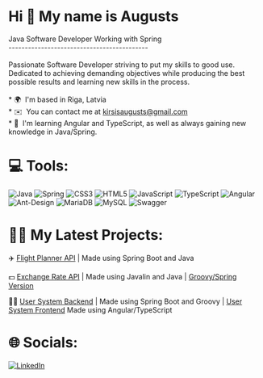 Hi 👋 My name is Augusts
========================

Java Software Developer Working with Spring<br>-------------------------------------------<br><br>Passionate Software Developer striving to put my skills to good use. Dedicated to achieving demanding objectives while producing the best possible results and learning new skills in the process.<br><br>* 🌍  I'm based in Riga, Latvia<br>* ✉️  You can contact me at [kirsisaugusts@gmail.com](mailto:kirsisaugusts@gmail.com)<br>* 🧠  I'm learning Angular and TypeScript, as well as always gaining new knowledge in Java/Spring.


# 💻 Tools:
![Java](https://img.shields.io/badge/java-%23ED8B00.svg?style=for-the-badge&logo=java&logoColor=white) ![Spring](https://img.shields.io/badge/spring-%236DB33F.svg?style=for-the-badge&logo=spring&logoColor=white) ![CSS3](https://img.shields.io/badge/css3-%231572B6.svg?style=for-the-badge&logo=css3&logoColor=white) ![HTML5](https://img.shields.io/badge/html5-%23E34F26.svg?style=for-the-badge&logo=html5&logoColor=white) ![JavaScript](https://img.shields.io/badge/javascript-%23323330.svg?style=for-the-badge&logo=javascript&logoColor=%23F7DF1E) ![TypeScript](https://img.shields.io/badge/typescript-%23007ACC.svg?style=for-the-badge&logo=typescript&logoColor=white) ![Angular](https://img.shields.io/badge/angular-%23DD0031.svg?style=for-the-badge&logo=angular&logoColor=white) ![Ant-Design](https://img.shields.io/badge/-AntDesign-%230170FE?style=for-the-badge&logo=ant-design&logoColor=white) ![MariaDB](https://img.shields.io/badge/MariaDB-003545?style=for-the-badge&logo=mariadb&logoColor=white) ![MySQL](https://img.shields.io/badge/mysql-%2300f.svg?style=for-the-badge&logo=mysql&logoColor=white) ![Swagger](https://img.shields.io/badge/-Swagger-%23Clojure?style=for-the-badge&logo=swagger&logoColor=white)

# 👨‍💻 My Latest Projects:
✈️ [Flight Planner API](https://github.com/AugustsKir/flight-planner) | Made using Spring Boot and Java

💵 [Exchange Rate API](https://github.com/AugustsKir/exchange-rates) | Made using Javalin and Java | [Groovy/Spring Version](https://github.com/AugustsKir/rates-groovy)

👨‍💻 [User System Backend](https://github.com/AugustsKir/user-system) | Made using Spring Boot and Groovy | [User System Frontend](https://github.com/AugustsKir/user-system-frontend) Made using Angular/TypeScript

# 🌐 Socials:
[![LinkedIn](https://img.shields.io/badge/LinkedIn-%230077B5.svg?logo=linkedin&logoColor=white)](https://www.linkedin.com/in/augusts-kirsis/) 
